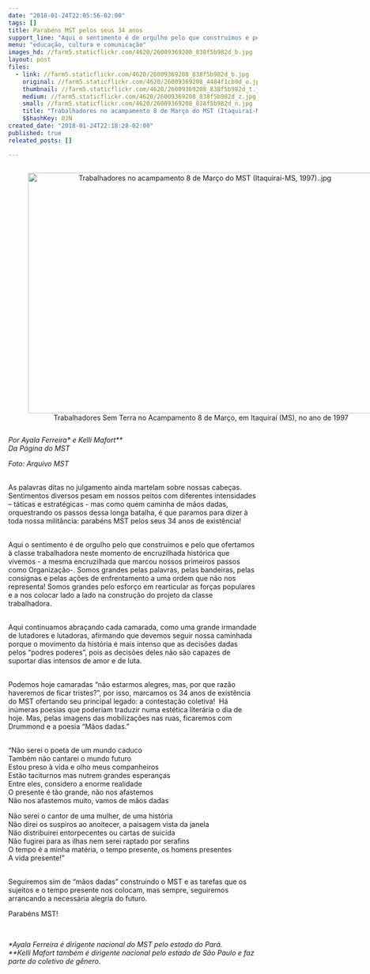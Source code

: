 ```yaml
---
date: "2018-01-24T22:05:56-02:00"
tags: []
title: Parabéns MST pelos seus 34 anos
support_line: "Aqui o sentimento é de orgulho pelo que construímos e pelo que ofertamos à classe trabalhadora neste momento de encruzilhada histórica "
menu: "educação, cultura e comunicação"
images_hd: //farm5.staticflickr.com/4620/26009369208_838f5b982d_b.jpg
layout: post
files:
  - link: //farm5.staticflickr.com/4620/26009369208_838f5b982d_b.jpg
    original: //farm5.staticflickr.com/4620/26009369208_4484f1cb9d_o.jpg
    thumbnail: //farm5.staticflickr.com/4620/26009369208_838f5b982d_t.jpg
    medium: //farm5.staticflickr.com/4620/26009369208_838f5b982d_z.jpg
    small: //farm5.staticflickr.com/4620/26009369208_838f5b982d_n.jpg
    title: "Trabalhadores no acampamento 8 de Março do MST (Itaquiraí-MS, 1997)..jpg"
    $$hashKey: 0JN
created_date: "2018-01-24T22:18:28-02:00"
published: true
releated_posts: []

---
```

<div style="text-align:center">
<figure class="image" style="display:inline-block"><img alt="Trabalhadores no acampamento 8 de Março do MST (Itaquiraí-MS, 1997)..jpg" height="487" src="//farm5.staticflickr.com/4620/26009369208_838f5b982d_b.jpg" width="700" />
<figcaption>Trabalhadores Sem Terra no Acampamento 8 de Mar&ccedil;o, em Itaquira&iacute; (MS), no ano de 1997</figcaption>
</figure>
</div>

<p><em>Por Ayala Ferreira* e Kelli Mafort**<br />
Da P&aacute;gina do MST</em></p>

<p><em>Foto: Arquivo MST</em></p>

<p><br />
As palavras ditas no julgamento ainda martelam sobre nossas cabe&ccedil;as. Sentimentos diversos pesam em nossos peitos com diferentes intensidades &ndash; t&aacute;ticas e estrat&eacute;gicas - mas como quem caminha de m&atilde;os dadas, orquestrando os passos dessa longa batalha, &eacute; que paramos para dizer &agrave; toda nossa milit&acirc;ncia: parab&eacute;ns MST pelos seus 34 anos de exist&ecirc;ncia!</p>

<p><br />
Aqui o sentimento &eacute; de orgulho pelo que constru&iacute;mos e pelo que ofertamos &agrave; classe trabalhadora neste momento de encruzilhada hist&oacute;rica que vivemos - a mesma encruzilhada que marcou nossos primeiros passos como Organiza&ccedil;&atilde;o-. Somos grandes pelas palavras, pelas bandeiras, pelas consignas e pelas a&ccedil;&otilde;es de enfrentamento a uma ordem que n&atilde;o nos representa! Somos grandes pelo esfor&ccedil;o em rearticular as for&ccedil;as populares e a nos colocar lado a lado na constru&ccedil;&atilde;o do projeto da classe trabalhadora.&nbsp;</p>

<p><br />
Aqui continuamos abra&ccedil;ando cada camarada, como uma grande irmandade de lutadores e lutadoras, afirmando que devemos seguir nossa caminhada porque o movimento da hist&oacute;ria &eacute; mais intenso que as decis&otilde;es dadas pelos &ldquo;podres poderes&rdquo;, pois as decis&otilde;es deles n&atilde;o s&atilde;o capazes de suportar dias intensos de amor e de luta.</p>

<p><br />
Podemos hoje camaradas &ldquo;n&atilde;o estarmos alegres, mas, por que raz&atilde;o haveremos de ficar tristes?&rdquo;, por isso, marcamos os 34 anos de exist&ecirc;ncia do MST ofertando seu principal legado: a contesta&ccedil;&atilde;o coletiva!&nbsp; H&aacute; in&uacute;meras poesias que poderiam traduzir numa est&eacute;tica liter&aacute;ria o dia de hoje. Mas, pelas imagens das mobiliza&ccedil;&otilde;es nas ruas, ficaremos com Drummond e a poesia &ldquo;M&atilde;os dadas.&rdquo;&nbsp; &nbsp;&nbsp;</p>

<p><br />
&ldquo;N&atilde;o serei o poeta de um mundo caduco<br />
Tamb&eacute;m n&atilde;o cantarei o mundo futuro<br />
Estou preso &agrave; vida e olho meus companheiros<br />
Est&atilde;o taciturnos mas nutrem grandes esperan&ccedil;as<br />
Entre eles, considero a enorme realidade<br />
O presente &eacute; t&atilde;o grande, n&atilde;o nos afastemos<br />
N&atilde;o nos afastemos muito, vamos de m&atilde;os dadas</p>

<p>N&atilde;o serei o cantor de uma mulher, de uma hist&oacute;ria<br />
N&atilde;o direi os suspiros ao anoitecer, a paisagem vista da janela<br />
N&atilde;o distribuirei entorpecentes ou cartas de suicida<br />
N&atilde;o fugirei para as ilhas nem serei raptado por serafins<br />
O tempo &eacute; a minha mat&eacute;ria, o tempo presente, os homens presentes<br />
A vida presente!&rdquo;</p>

<p><br />
Seguiremos sim de &ldquo;m&atilde;os dadas&rdquo; construindo o MST e as tarefas que os sujeitos e o tempo presente nos colocam, mas sempre, seguiremos arrancando a necess&aacute;ria alegria do futuro.</p>

<p>Parab&eacute;ns MST!&nbsp;</p>

<p>&nbsp;</p>

<p><em>*Ayala Ferreira &eacute; dirigente nacional do MST pelo estado do Par&aacute;.<br />
**Kelli Mafort tamb&eacute;m &eacute; dirigente nacional pelo estado de S&atilde;o Paulo e faz parte do coletivo de g&ecirc;nero.</em></p>
